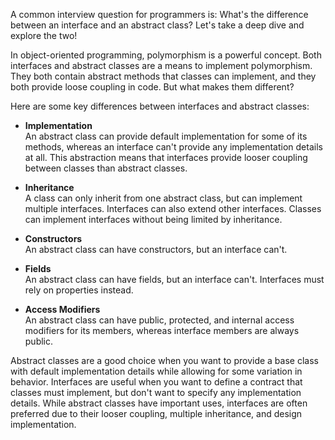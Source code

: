 A common interview question for programmers is: What's the difference between an interface and an abstract class? Let's take a deep dive and explore the two!

In object-oriented programming, polymorphism is a powerful concept. Both interfaces and abstract classes are a means to implement polymorphism. They both contain abstract methods that classes can implement, and they both provide loose coupling in code. But what makes them different?

Here are some key differences between interfaces and abstract classes:

- <b>Implementation</b><br/>
An abstract class can provide default implementation for some of its methods, whereas an interface can't provide any implementation details at all. This abstraction means that interfaces provide looser coupling between classes than abstract classes.

- <b>Inheritance</b><br/> 
A class can only inherit from one abstract class, but can implement multiple interfaces. Interfaces can also extend other interfaces. Classes can implement interfaces without being limited by inheritance.

- <b>Constructors</b><br/> 
An abstract class can have constructors, but an interface can't.

- <b>Fields</b><br/> 
An abstract class can have fields, but an interface can't. Interfaces must rely on properties instead.

- <b>Access Modifiers</b><br/> 
An abstract class can have public, protected, and internal access modifiers for its members, whereas interface members are always public.

Abstract classes are a good choice when you want to provide a base class with default implementation details while allowing for some variation in behavior. Interfaces are useful when you want to define a contract that classes must implement, but don't want to specify any implementation details. While abstract classes have important uses, interfaces are often preferred due to their looser coupling, multiple inheritance, and design implementation.